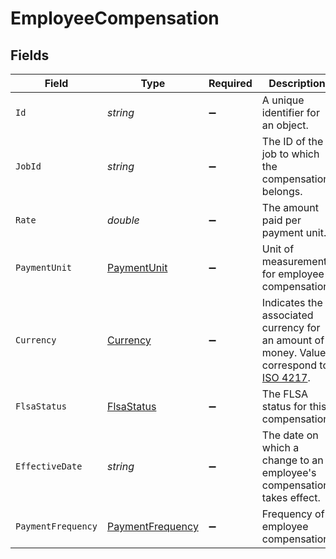 # EmployeeCompensation


## Fields

| Field                                                                                                                              | Type                                                                                                                               | Required                                                                                                                           | Description                                                                                                                        | Example                                                                                                                            |
| ---------------------------------------------------------------------------------------------------------------------------------- | ---------------------------------------------------------------------------------------------------------------------------------- | ---------------------------------------------------------------------------------------------------------------------------------- | ---------------------------------------------------------------------------------------------------------------------------------- | ---------------------------------------------------------------------------------------------------------------------------------- |
| `Id`                                                                                                                               | *string*                                                                                                                           | :heavy_minus_sign:                                                                                                                 | A unique identifier for an object.                                                                                                 | 12345                                                                                                                              |
| `JobId`                                                                                                                            | *string*                                                                                                                           | :heavy_minus_sign:                                                                                                                 | The ID of the job to which the compensation belongs.                                                                               | 12345                                                                                                                              |
| `Rate`                                                                                                                             | *double*                                                                                                                           | :heavy_minus_sign:                                                                                                                 | The amount paid per payment unit.                                                                                                  | 72000                                                                                                                              |
| `PaymentUnit`                                                                                                                      | [PaymentUnit](../../Models/Components/PaymentUnit.md)                                                                              | :heavy_minus_sign:                                                                                                                 | Unit of measurement for employee compensation.                                                                                     | year                                                                                                                               |
| `Currency`                                                                                                                         | [Currency](../../Models/Components/Currency.md)                                                                                    | :heavy_minus_sign:                                                                                                                 | Indicates the associated currency for an amount of money. Values correspond to [ISO 4217](https://en.wikipedia.org/wiki/ISO_4217). | USD                                                                                                                                |
| `FlsaStatus`                                                                                                                       | [FlsaStatus](../../Models/Components/FlsaStatus.md)                                                                                | :heavy_minus_sign:                                                                                                                 | The FLSA status for this compensation.                                                                                             |                                                                                                                                    |
| `EffectiveDate`                                                                                                                    | *string*                                                                                                                           | :heavy_minus_sign:                                                                                                                 | The date on which a change to an employee's compensation takes effect.                                                             | 2020-08-12                                                                                                                         |
| `PaymentFrequency`                                                                                                                 | [PaymentFrequency](../../Models/Components/PaymentFrequency.md)                                                                    | :heavy_minus_sign:                                                                                                                 | Frequency of employee compensation.                                                                                                | monthly                                                                                                                            |